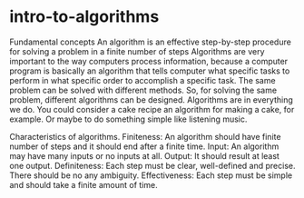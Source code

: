 # intro-to-algorithms
Fundamental concepts 
An algorithm is an effective step-by-step procedure for solving a problem in a finite number of steps
Algorithms are very important to the way computers process information, because a computer program is basically an algorithm that tells computer what specific tasks to perform in what specific order to accomplish a specific task. The same problem can be solved with different methods. So, for solving the same problem, different algorithms can be designed.
Algorithms are in everything we do. 
You could consider a cake recipe an algorithm for making a cake, for example.
Or maybe to do something simple like listening music.

Characteristics of algorithms. 
Finiteness: An algorithm should have finite number of steps and it should end after a finite time.
Input: An algorithm may have many inputs or no inputs at all.
Output: It should result at least one output.
Definiteness: Each step must be clear, well-defined and precise. There should be no any ambiguity.
Effectiveness: Each step must be simple and should take a finite amount of time.



